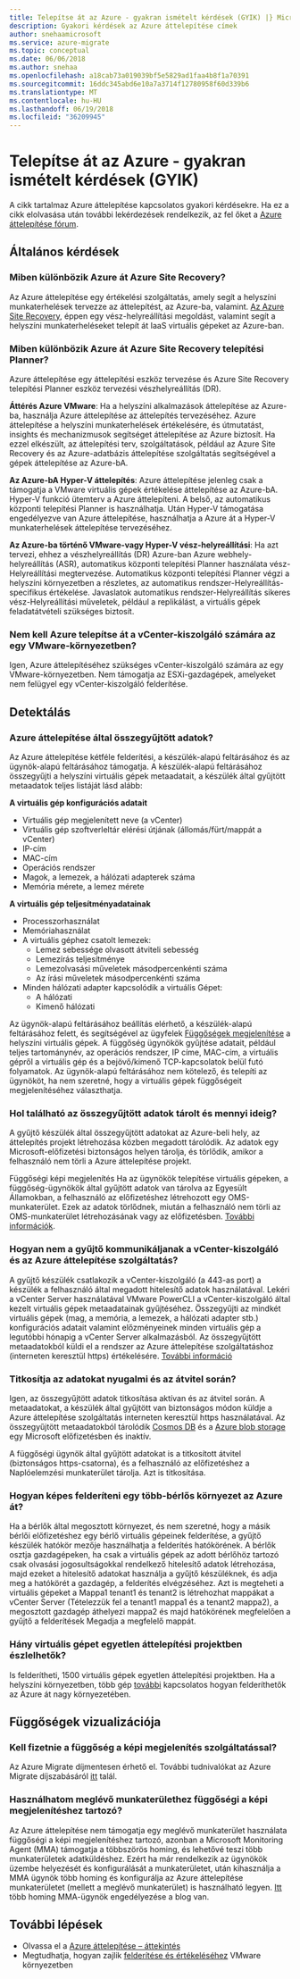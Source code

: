 ```yaml
---
title: Telepítse át az Azure - gyakran ismételt kérdések (GYIK) |} Microsoft Docs
description: Gyakori kérdések az Azure áttelepítése címek
author: snehaamicrosoft
ms.service: azure-migrate
ms.topic: conceptual
ms.date: 06/06/2018
ms.author: snehaa
ms.openlocfilehash: a18cab73a019039bf5e5829ad1faa4b8f1a70391
ms.sourcegitcommit: 16ddc345abd6e10a7a3714f12780958f60d339b6
ms.translationtype: MT
ms.contentlocale: hu-HU
ms.lasthandoff: 06/19/2018
ms.locfileid: "36209945"
---
```

# <a name="azure-migrate---frequently-asked-questions-faq"></a>Telepítse át az Azure - gyakran ismételt kérdések (GYIK)

A cikk tartalmaz Azure áttelepítése kapcsolatos gyakori kérdésekre. Ha ez a cikk elolvasása után további lekérdezések rendelkezik, az fel őket a [Azure áttelepítése fórum](http://aka.ms/AzureMigrateForum).

## <a name="general"></a>Általános kérdések

### <a name="how-is-azure-migrate-different-from-azure-site-recovery"></a>Miben különbözik Azure át Azure Site Recovery?

Az Azure áttelepítése egy értékelési szolgáltatás, amely segít a helyszíni munkaterhelések tervezze az áttelepítést, az Azure-ba, valamint. [Az Azure Site Recovery](https://docs.microsoft.com/azure/site-recovery/migrate-tutorial-on-premises-azure), éppen egy vész-helyreállítási megoldást, valamint segít a helyszíni munkaterheléseket telepít át IaaS virtuális gépeket az Azure-ban. 

### <a name="how-is-azure-migrate-different-from-azure-site-recovery-deployment-planner"></a>Miben különbözik Azure át Azure Site Recovery telepítési Planner?

Azure áttelepítése egy áttelepítési eszköz tervezése és Azure Site Recovery telepítési Planner eszköz tervezési vészhelyreállítás (DR).

**Áttérés Azure VMware**: Ha a helyszíni alkalmazások áttelepítése az Azure-ba, használja Azure áttelepítése az áttelepítés tervezéséhez. Azure áttelepítése a helyszíni munkaterhelések értékelésére, és útmutatást, insights és mechanizmusok segítséget áttelepítése az Azure biztosít. Ha ezzel elkészült, az áttelepítési terv, szolgáltatások, például az Azure Site Recovery és az Azure-adatbázis áttelepítése szolgáltatás segítségével a gépek áttelepítése az Azure-bA.

**Az Azure-bA Hyper-V áttelepítés**: Azure áttelepítése jelenleg csak a támogatja a VMware virtuális gépek értékelése áttelepítése az Azure-bA. Hyper-V funkció ütemterv a Azure áttelepíteni. A belső, az automatikus központi telepítési Planner is használhatja. Után Hyper-V támogatása engedélyezve van Azure áttelepítése, használhatja a Azure át a Hyper-V munkaterhelések áttelepítése tervezéséhez.

**Az Azure-ba történő VMware-vagy Hyper-V vész-helyreállítási**: Ha azt tervezi, ehhez a vészhelyreállítás (DR) Azure-ban Azure webhely-helyreállítás (ASR), automatikus központi telepítési Planner használata vész-Helyreállítási megtervezése. Automatikus központi telepítési Planner végzi a helyszíni környezetben a részletes, az automatikus rendszer-Helyreállítás-specifikus értékelése. Javaslatok automatikus rendszer-Helyreállítás sikeres vész-Helyreállítási műveletek, például a replikálást, a virtuális gépek feladatátvételi szükséges biztosít.  

### <a name="does-azure-migrate-need-vcenter-server-to-discover-a-vmware-environment"></a>Nem kell Azure telepítse át a vCenter-kiszolgáló számára az egy VMware-környezetben?

Igen, Azure áttelepítéséhez szükséges vCenter-kiszolgáló számára az egy VMware-környezetben. Nem támogatja az ESXi-gazdagépek, amelyeket nem felügyel egy vCenter-kiszolgáló felderítése.

## <a name="discovery"></a>Detektálás

### <a name="what-data-is-collected-by-azure-migrate"></a>Azure áttelepítése által összegyűjtött adatok?

Az Azure áttelepítése kétféle felderítési, a készülék-alapú feltárásához és az ügynök-alapú feltárásához támogatja.
A készülék-alapú feltárásához összegyűjti a helyszíni virtuális gépek metaadatait, a készülék által gyűjtött metaadatok teljes listáját lásd alább:

**A virtuális gép konfigurációs adatait**
- Virtuális gép megjelenített neve (a vCenter)
- Virtuális gép szoftverleltár elérési útjának (állomás/fürt/mappát a vCenter)
- IP-cím
- MAC-cím
- Operációs rendszer
- Magok, a lemezek, a hálózati adapterek száma
- Memória mérete, a lemez mérete

**A virtuális gép teljesítményadatainak**
- Processzorhasználat
- Memóriahasználat
- A virtuális géphez csatolt lemezek:
  - Lemez sebessége olvasott átviteli sebesség
  - Lemezírás teljesítménye
  - Lemezolvasási műveletek másodpercenkénti száma
  - Az írási műveletek másodpercenkénti száma
- Minden hálózati adapter kapcsolódik a virtuális Gépet:
  - A hálózati
  - Kimenő hálózati

Az ügynök-alapú feltárásához beállítás elérhető, a készülék-alapú feltárásához felett, és segítségével az ügyfelek [Függőségek megjelenítése](how-to-create-group-machine-dependencies.md) a helyszíni virtuális gépek. A függőség ügynökök gyűjtése adatait, például teljes tartománynév, az operációs rendszer, IP címe, MAC-cím, a virtuális gépről a virtuális gép és a bejövő/kimenő TCP-kapcsolatok belül futó folyamatok. Az ügynök-alapú feltárásához nem kötelező, és telepíti az ügynököt, ha nem szeretné, hogy a virtuális gépek függőségeit megjelenítéséhez választhatja.

### <a name="where-is-the-collected-data-stored-and-for-how-long"></a>Hol található az összegyűjtött adatok tárolt és mennyi ideig?

A gyűjtő készülék által összegyűjtött adatokat az Azure-beli hely, az áttelepítés projekt létrehozása közben megadott tárolódik. Az adatok egy Microsoft-előfizetési biztonságos helyen tárolja, és törlődik, amikor a felhasználó nem törli a Azure áttelepítése projekt.

Függőségi képi megjelenítés Ha az ügynökök telepítése virtuális gépeken, a függőség-ügynökök által gyűjtött adatok van tárolva az Egyesült Államokban, a felhasználó az előfizetéshez létrehozott egy OMS-munkaterület. Ezek az adatok törlődnek, miután a felhasználó nem törli az OMS-munkaterület létrehozásának vagy az előfizetésben. [További információk](https://docs.microsoft.com/azure/migrate/concepts-dependency-visualization).

### <a name="how-does-the-collector-communicate-with-the-vcenter-server-and-the-azure-migrate-service"></a>Hogyan nem a gyűjtő kommunikáljanak a vCenter-kiszolgáló és az Azure áttelepítése szolgáltatás?

A gyűjtő készülék csatlakozik a vCenter-kiszolgáló (a 443-as port) a készülék a felhasználó által megadott hitelesítő adatok használatával. Lekéri a vCenter Server használatával VMware PowerCLI a vCenter-kiszolgáló által kezelt virtuális gépek metaadatainak gyűjtéséhez. Összegyűjti az mindkét virtuális gépek (mag, a memória, a lemezek, a hálózati adapter stb.) konfigurációs adatait valamint előzményeinek minden virtuális gép a legutóbbi hónapig a vCenter Server alkalmazásból. Az összegyűjtött metaadatokból küldi el a rendszer az Azure áttelepítése szolgáltatáshoz (interneten keresztül https) értékelésére. [További információ](concepts-collector.md)

### <a name="is-the-data-encrypted-at-rest-and-while-in-transit"></a>Titkosítja az adatokat nyugalmi és az átvitel során?

Igen, az összegyűjtött adatok titkosítása aktívan és az átvitel során. A metaadatokat, a készülék által gyűjtött van biztonságos módon küldje a Azure áttelepítése szolgáltatás interneten keresztül https használatával. Az összegyűjtött metaadatokból tárolódik [Cosmos DB](https://docs.microsoft.com/azure/cosmos-db/database-encryption-at-rest) és a [Azure blob storage](https://docs.microsoft.com/azure/storage/common/storage-service-encryption) egy Microsoft előfizetésben és inaktív.

A függőségi ügynök által gyűjtött adatokat is a titkosított átvitel (biztonságos https-csatorna), és a felhasználó az előfizetéshez a Naplóelemzési munkaterület tárolja. Azt is titkosítása.

### <a name="how-can-i-discover-a-multi-tenant-environment-in-azure-migrate"></a>Hogyan képes felderíteni egy több-bérlős környezet az Azure át?

Ha a bérlők által megosztott környezet, és nem szeretné, hogy a másik bérlői előfizetéshez egy bérlő virtuális gépeinek felderítése, a gyűjtő készülék hatókör mezője használhatja a felderítés hatókörének. A bérlők osztja gazdagépeken, ha csak a virtuális gépek az adott bérlőhöz tartozó csak olvasási jogosultságokkal rendelkező hitelesítő adatok létrehozása, majd ezeket a hitelesítő adatokat használja a gyűjtő készüléknek, és adja meg a hatókörét a gazdagép, a felderítés elvégzéséhez. Azt is megteheti a virtuális gépeket a Mappa1 tenant1 és tenant2 is létrehozhat mappákat a vCenter Server (Tételezzük fel a tenant1 mappa1 és a tenant2 mappa2), a megosztott gazdagép áthelyezi mappa2 és majd hatókörének megfelelően a gyűjtő a felderítések Megadja a megfelelő mappát.

### <a name="how-many-virtual-machines-can-be-discovered-in-a-single-migration-project"></a>Hány virtuális gépet egyetlen áttelepítési projektben észlelhetők?

Is felderítheti, 1500 virtuális gépek egyetlen áttelepítési projektben. Ha a helyszíni környezetben, több gép [további](how-to-scale-assessment.md) kapcsolatos hogyan felderíthetők az Azure át nagy környezetében.

## <a name="dependency-visualization"></a>Függőségek vizualizációja

### <a name="do-i-need-to-pay-to-use-the-dependency-visualization-feature"></a>Kell fizetnie a függőség a képi megjelenítés szolgáltatással?

Az Azure Migrate díjmentesen érhető el. További tudnivalókat az Azure Migrate díjszabásáról [itt](https://azure.microsoft.com/pricing/details/azure-migrate/) talál.

### <a name="can-i-use-an-existing-workspace-for-dependency-visualization"></a>Használhatom meglévő munkaterülethez függőségi a képi megjelenítéshez tartozó?

Az Azure áttelepítése nem támogatja egy meglévő munkaterület használata függőségi a képi megjelenítéshez tartozó, azonban a Microsoft Monitoring Agent (MMA) támogatja a többszörös homing, és lehetővé teszi több munkaterületek adatküldéshez. Ezért ha már rendelkezik az ügynökök üzembe helyezését és konfigurálását a munkaterületet, után kihasználja a MMA ügynök több homing és konfigurálja az Azure áttelepítése munkaterületet (mellett a meglévő munkaterület) is használható legyen. [Itt](https://blogs.technet.microsoft.com/msoms/2016/05/26/oms-log-analytics-agent-multi-homing-support/) több homing MMA-ügynök engedélyezése a blog van.

## <a name="next-steps"></a>További lépések

- Olvassa el a [Azure áttelepítése – áttekintés](migrate-overview.md)
- Megtudhatja, hogyan zajlik [felderítése és értékeléséhez](tutorial-assessment-vmware.md) VMware környezetben
